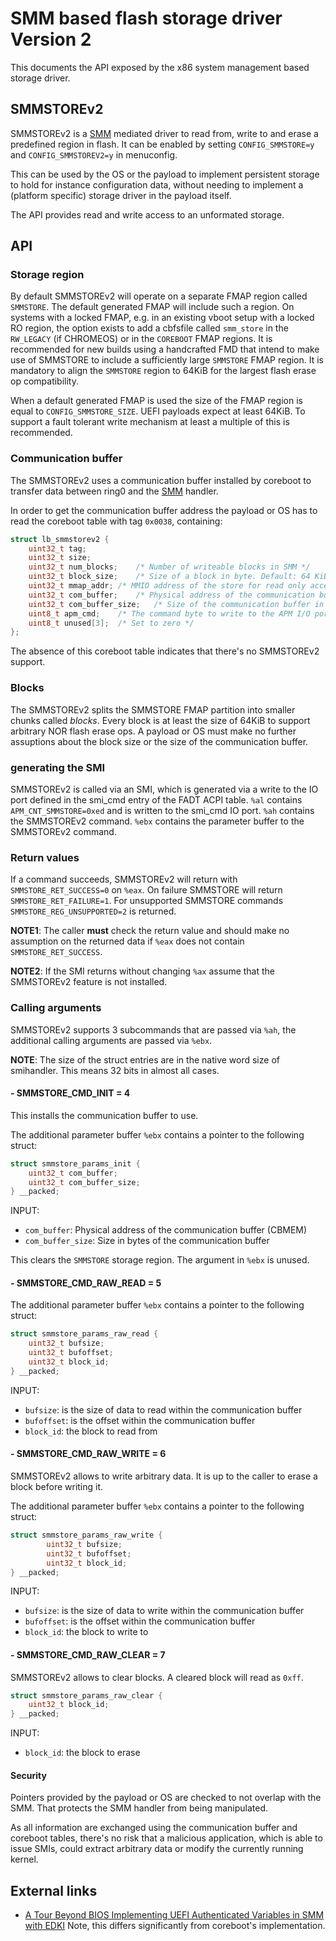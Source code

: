 # SMM based flash storage driver Version 2

This documents the API exposed by the x86 system management based
storage driver.

## SMMSTOREv2

SMMSTOREv2 is a [SMM] mediated driver to read from, write to and erase a
predefined region in flash. It can be enabled by setting
`CONFIG_SMMSTORE=y` and `CONFIG_SMMSTOREV2=y` in menuconfig.

This can be used by the OS or the payload to implement persistent
storage to hold for instance configuration data, without needing
to implement a (platform specific) storage driver in the payload
itself.

The API provides read and write access to an unformated storage.

## API

### Storage region

By default SMMSTOREv2 will operate on a separate FMAP region called
`SMMSTORE`. The default generated FMAP will include such a region.
On systems with a locked FMAP, e.g. in an existing vboot setup
with a locked RO region, the option exists to add a cbfsfile
called `smm_store` in the `RW_LEGACY` (if CHROMEOS) or in the
`COREBOOT` FMAP regions. It is recommended for new builds using
a handcrafted FMD that intend to make use of SMMSTORE to include a
sufficiently large `SMMSTORE` FMAP region. It is mandatory to align
the `SMMSTORE` region to 64KiB for the largest flash erase op
compatibility.

When a default generated FMAP is used the size of the FMAP region
is equal to `CONFIG_SMMSTORE_SIZE`. UEFI payloads expect at least
64KiB. To support a fault tolerant write mechanism at least a
multiple of this is recommended.

### Communication buffer

The SMMSTOREv2 uses a communication buffer installed by coreboot to
transfer data between ring0 and the [SMM] handler.

In order to get the communication buffer address the payload or OS
has to read the coreboot table with tag `0x0038`, containing:

```C
struct lb_smmstorev2 {
	uint32_t tag;
	uint32_t size;
	uint32_t num_blocks;	/* Number of writeable blocks in SMM */
	uint32_t block_size;	/* Size of a block in byte. Default: 64 KiB */
	uint32_t mmap_addr;	/* MMIO address of the store for read only access */
	uint32_t com_buffer;	/* Physical address of the communication buffer */
	uint32_t com_buffer_size;	/* Size of the communication buffer in byte */
	uint8_t apm_cmd;	/* The command byte to write to the APM I/O port */
	uint8_t unused[3];	/* Set to zero */
};
```

The absence of this coreboot table indicates that there's no SMMSTOREv2
support.

### Blocks

The SMMSTOREv2 splits the SMMSTORE FMAP partition into smaller chunks called
*blocks*. Every block is at least the size of 64KiB to support arbitrary NOR
flash erase ops. A payload or OS must make no further assuptions about the
block size or the size of the communication buffer.

### generating the SMI

SMMSTOREv2 is called via an SMI, which is generated via a write to the
IO port defined in the smi_cmd entry of the FADT ACPI table. `%al`
contains `APM_CNT_SMMSTORE=0xed` and is written to the smi_cmd IO
port. `%ah` contains the SMMSTOREv2 command. `%ebx` contains the
parameter buffer to the SMMSTOREv2 command.

### Return values

If a command succeeds, SMMSTOREv2 will return with
`SMMSTORE_RET_SUCCESS=0` on `%eax`. On failure SMMSTORE will return
`SMMSTORE_RET_FAILURE=1`. For unsupported SMMSTORE commands
`SMMSTORE_REG_UNSUPPORTED=2` is returned.

**NOTE1**: The caller **must** check the return value and should make
no assumption on the returned data if `%eax` does not contain
`SMMSTORE_RET_SUCCESS`.

**NOTE2**: If the SMI returns without changing `%ax` assume that the
SMMSTOREv2 feature is not installed.

### Calling arguments

SMMSTOREv2 supports 3 subcommands that are passed via `%ah`, the additional
calling arguments are passed via `%ebx`.

**NOTE**: The size of the struct entries are in the native word size of
smihandler. This means 32 bits in almost all cases.

#### - SMMSTORE_CMD_INIT = 4

This installs the communication buffer to use.

The additional parameter buffer `%ebx` contains a pointer to
the following struct:

```C
struct smmstore_params_init {
	uint32_t com_buffer;
	uint32_t com_buffer_size;
} __packed;
```

INPUT:
- `com_buffer`: Physical address of the communication buffer (CBMEM)
- `com_buffer_size`: Size in bytes of the communication buffer

This clears the `SMMSTORE` storage region. The argument in `%ebx` is
unused.

#### - SMMSTORE_CMD_RAW_READ = 5

The additional parameter buffer `%ebx` contains a pointer to
the following struct:

```C
struct smmstore_params_raw_read {
	uint32_t bufsize;
	uint32_t bufoffset;
	uint32_t block_id;
} __packed;
```

INPUT:
- `bufsize`: is the size of data to read within the communication buffer
- `bufoffset`: is the offset within the communication buffer
- `block_id`: the block to read from

#### - SMMSTORE_CMD_RAW_WRITE = 6

SMMSTOREv2 allows to write arbitrary data. It is up to the caller to
erase a block before writing it.

The additional parameter buffer `%ebx` contains a pointer to
the following struct:

```C
struct smmstore_params_raw_write {
        uint32_t bufsize;
        uint32_t bufoffset;
        uint32_t block_id;
} __packed;
```

INPUT:
- `bufsize`: is the size of data to write within the communication buffer
- `bufoffset`: is the offset within the communication buffer
- `block_id`: the block to write to

#### - SMMSTORE_CMD_RAW_CLEAR = 7

SMMSTOREv2 allows to clear blocks. A cleared block will read as `0xff`.

```C
struct smmstore_params_raw_clear {
	uint32_t block_id;
} __packed;
```

INPUT:
- `block_id`: the block to erase

#### Security

Pointers provided by the payload or OS are checked to not overlap with the SMM.
That protects the SMM handler from being manipulated.

As all information are exchanged using the communication buffer and coreboot
tables, there's no risk that a malicious application, which is able to issue
SMIs, could extract arbitrary data or modify the currently running kernel.

## External links

* [A Tour Beyond BIOS Implementing UEFI Authenticated Variables in SMM with EDKI](https://software.intel.com/sites/default/files/managed/cf/ea/a_tour_beyond_bios_implementing_uefi_authenticated_variables_in_smm_with_edkii.pdf)
Note, this differs significantly from coreboot's implementation.

[SMM]: ../security/smm.md
